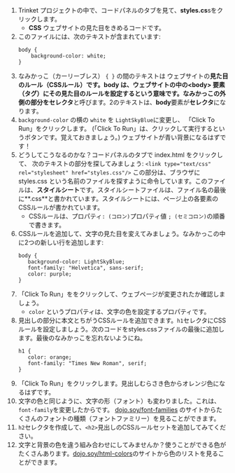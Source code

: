 1. Trinket プロジェクトの中で、コードパネルのタブを見て、**styles.cs**sをクリックします。
   * **CSS** ウェブサイトの見た目をきめるコードです。
2. このファイルには、次のテキストが含まれています:
   ```
   body {
       background-color: white;
   }
   ```
3. なみかっこ（カーリーブレス） `{ }` の間のテキストは ウェブサイトの**見た目のルール（CSSルール）**です。body は、ウェブサイトの中の&lt;body&gt; 要素（タグ）にその見た目のルールを設定するという意味です。なみかっこの外側の部分を**セレクタ**と呼びます。2のテキストは、**body**要素が**セレクタ**になります。
4. `background-color` の横の `white` を `LightSkyBlue`に変更し、 「Click To Run」をクリックします。 \(「Click To Run」は、クリックして実行するというボタンです。覚えておきましょう。\) ウェブサイトが青い背景になるはずです！
5. どうしてこうなるのかな？コードパネルのタブで index.html をクリックして、 次のテキストの部分を探してみましょう:
   `<link type="text/css" rel="stylesheet" href="styles.css"/>` この部分は、ブラウザに styles.css という名前のファイルを探すように命令しています。このファイルは、**スタイルシート**です。スタイルシートファイルは、ファイル名の最後に**.css**と書かれています。スタイルシートには、ページ上の各要素のCSSルールが書かれています。
   * CSSルールは、プロパティ`: (コロン)`プロパティ値 `; (セミコロン)`の順番で書きます。
6. CSSルールを追加して、文字の見た目を変えてみましょう。なみかっこの中に2つの新しい行を追加します:
   ```
   body {
      background-color: LightSkyBlue;
      font-family: "Helvetica", sans-serif;
      color: purple;
   }
   ```
7. 「Click To Run」ををクリックして、ウェブページが変更されたか確認しましょう。 
   * `color` というプロパティは、文字の色を設定するプロパティです。
8. 見出しの部分に本文とちがうCSSルールを追加できます。`h1`セレクタにCSSルールを設定しましょう。次のコードをstyles.cssファイルの最後に追加します。最後のなみかっこを忘れないようにね。
   ```
   h1 {
      color: orange;
      font-family: "Times New Roman", serif;
   }
   ```
9. 「Click To Run」をクリックします。見出しむらさき色からオレンジ色になるはずです。
10. 文字の色と同じように、文字の形（フォント）も変わりました。これは、`font-family`を変更したからです。
    [dojo.soy/font-families](https://www.w3schools.com/cssref/css_websafe_fonts.asp) のサイトからたくさんのフォントの種類（フォントファミリー）を見ることができます。
11. `h2`セレクタを作成して、`<h2>`見出しのCSSルールセットを追加してみてください。
12. 文字と背景の色を違う組み合わせにしてみませんか？使うことができる色がたくさんあります。[dojo.soy/html-colors](https://www.w3schools.com/colors/colors_names.asp)のサイトから色のリストを見ることができます。



